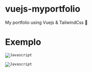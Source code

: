 # vuejs-myportfolio
My portfolio using Vuejs &amp; TailwindCss 💖

# Exemplo

<code><img src="https://cdn.discordapp.com/attachments/989155311833194536/1045170094378061935/image.png" alt="Javascript"/></code>

<code><img src="https://cdn.discordapp.com/attachments/989155311833194536/1045170159255552071/image.png" alt="Javascript"/></code>
